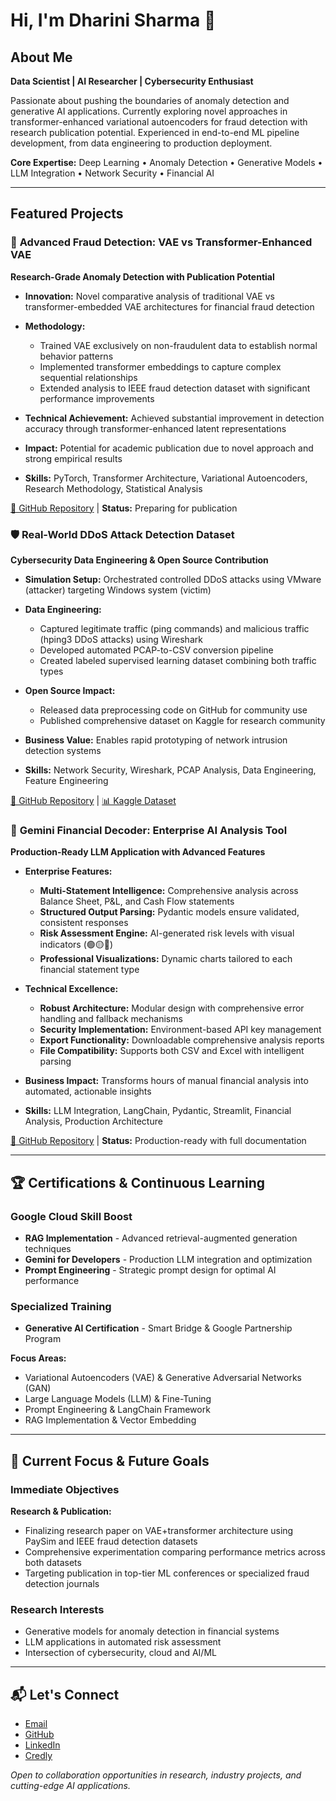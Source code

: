 # Hi, I'm Dharini Sharma 👋

## About Me

**Data Scientist | AI Researcher | Cybersecurity Enthusiast**

Passionate about pushing the boundaries of anomaly detection and generative AI applications. Currently exploring novel approaches in transformer-enhanced variational autoencoders for fraud detection with research publication potential. Experienced in end-to-end ML pipeline development, from data engineering to production deployment.

**Core Expertise:** Deep Learning • Anomaly Detection • Generative Models • LLM Integration • Network Security • Financial AI

---

## Featured Projects

### 🔬 **Advanced Fraud Detection: VAE vs Transformer-Enhanced VAE**
**Research-Grade Anomaly Detection with Publication Potential**

- **Innovation:** Novel comparative analysis of traditional VAE vs transformer-embedded VAE architectures for financial fraud detection

- **Methodology:**
  - Trained VAE exclusively on non-fraudulent data to establish normal behavior patterns
  - Implemented transformer embeddings to capture complex sequential relationships
  - Extended analysis to IEEE fraud detection dataset with significant performance improvements

- **Technical Achievement:** Achieved substantial improvement in detection accuracy through transformer-enhanced latent representations

- **Impact:** Potential for academic publication due to novel approach and strong empirical results

- **Skills:** PyTorch, Transformer Architecture, Variational Autoencoders, Research Methodology, Statistical Analysis

[🔗 GitHub Repository](https://github.com/dharini-sharma/Fraud-Detection-using-Transformer-Enhanced-VAE.git) | **Status:** Preparing for publication

### 🛡️ **Real-World DDoS Attack Detection Dataset**
**Cybersecurity Data Engineering & Open Source Contribution**

- **Simulation Setup:** Orchestrated controlled DDoS attacks using VMware (attacker) targeting Windows system (victim)

- **Data Engineering:**
  - Captured legitimate traffic (ping commands) and malicious traffic (hping3 DDoS attacks) using Wireshark
  - Developed automated PCAP-to-CSV conversion pipeline
  - Created labeled supervised learning dataset combining both traffic types

- **Open Source Impact:**
  - Released data preprocessing code on GitHub for community use
  - Published comprehensive dataset on Kaggle for research community

- **Business Value:** Enables rapid prototyping of network intrusion detection systems

- **Skills:** Network Security, Wireshark, PCAP Analysis, Data Engineering, Feature Engineering

[🔗 GitHub Repository](https://github.com/dharini-sharma/ddos-detection-dataset.git) | [📊 Kaggle Dataset](https://www.kaggle.com/datasets/dharini18/ddos-detection-dataset)

### 💼 **Gemini Financial Decoder: Enterprise AI Analysis Tool**
**Production-Ready LLM Application with Advanced Features**

- **Enterprise Features:**
  - **Multi-Statement Intelligence:** Comprehensive analysis across Balance Sheet, P&L, and Cash Flow statements
  - **Structured Output Parsing:** Pydantic models ensure validated, consistent responses
  - **Risk Assessment Engine:** AI-generated risk levels with visual indicators (🟢🟡🔴)
  - **Professional Visualizations:** Dynamic charts tailored to each financial statement type

- **Technical Excellence:**
  - **Robust Architecture:** Modular design with comprehensive error handling and fallback mechanisms
  - **Security Implementation:** Environment-based API key management
  - **Export Functionality:** Downloadable comprehensive analysis reports
  - **File Compatibility:** Supports both CSV and Excel with intelligent parsing

- **Business Impact:** Transforms hours of manual financial analysis into automated, actionable insights

- **Skills:** LLM Integration, LangChain, Pydantic, Streamlit, Financial Analysis, Production Architecture

[🔗 GitHub Repository](https://github.com/dharini-sharma/Gemini-Financial-Decoder) | **Status:** Production-ready with full documentation

---

## 🏆 Certifications & Continuous Learning

### **Google Cloud Skill Boost**
- **RAG Implementation** - Advanced retrieval-augmented generation techniques
- **Gemini for Developers** - Production LLM integration and optimization
- **Prompt Engineering** - Strategic prompt design for optimal AI performance

### **Specialized Training**
- **Generative AI Certification** - Smart Bridge & Google Partnership Program

**Focus Areas:**
- Variational Autoencoders (VAE) & Generative Adversarial Networks (GAN)
- Large Language Models (LLM) & Fine-Tuning
- Prompt Engineering & LangChain Framework
- RAG Implementation & Vector Embedding

---

## 🎯 Current Focus & Future Goals

### **Immediate Objectives**

**Research & Publication:**
- Finalizing research paper on VAE+transformer architecture using PaySim and IEEE fraud detection datasets
- Comprehensive experimentation comparing performance metrics across both datasets
- Targeting publication in top-tier ML conferences or specialized fraud detection journals

### **Research Interests**
- Generative models for anomaly detection in financial systems
- LLM applications in automated risk assessment
- Intersection of cybersecurity, cloud and AI/ML

---

## 📬 Let's Connect

- [Email](mailto:dharinisharma.la@gmail.com)
- [GitHub](https://github.com/dharini-sharma) 
- [LinkedIn]([https://www.linkedin.com/in/dharini-sharma-l-a-6a60b6292/])
- [Credly](https://www.credly.com/users/dharini-sharma-l-a)

*Open to collaboration opportunities in research, industry projects, and cutting-edge AI applications.*
